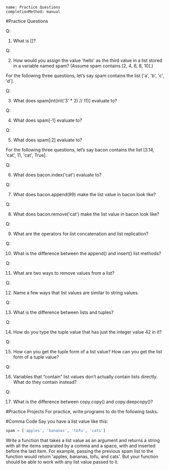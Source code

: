 ```ngMeta
name: Practice Questions
completionMethod: manual
```
#Practice Questions

Q:

1. What is []?

Q:

2. How would you assign the value 'hello' as the third value in a list stored in a variable named spam? (Assume spam contains [2, 4, 6, 8, 10].)

For the following three questions, let’s say spam contains the list ['a', 'b', 'c', 'd'].

Q:

3. What does spam[int(int('3' * 2) // 11)] evaluate to?

Q:

4. What does spam[-1] evaluate to?

Q:

5. What does spam[:2] evaluate to?

For the following three questions, let’s say bacon contains the list [3.14, 'cat', 11, 'cat', True].

Q:

6. What does bacon.index('cat') evaluate to?

Q:

7. What does bacon.append(99) make the list value in bacon look like?

Q:

8. What does bacon.remove('cat') make the list value in bacon look like?

Q:

9. What are the operators for list concatenation and list replication?

Q:

10. What is the difference between the append() and insert() list methods?

Q:

11. What are two ways to remove values from a list?

Q:

12. Name a few ways that list values are similar to string values.

Q:

13. What is the difference between lists and tuples?

Q:

14. How do you type the tuple value that has just the integer value 42 in it?

Q:

15. How can you get the tuple form of a list value? How can you get the list form of a tuple value?

Q:

16. Variables that “contain” list values don’t actually contain lists directly. What do they contain instead?

Q:

17. What is the difference between copy.copy() and copy.deepcopy()?

#Practice Projects
For practice, write programs to do the following tasks.

#Comma Code
Say you have a list value like this:

```python
spam = ['apples', 'bananas', 'tofu', 'cats']
```
Write a function that takes a list value as an argument and returns a string with all the items separated by a comma and a space, with and inserted before the last item. For example, passing the previous spam list to the function would return 'apples, bananas, tofu, and cats'. But your function should be able to work with any list value passed to it.
